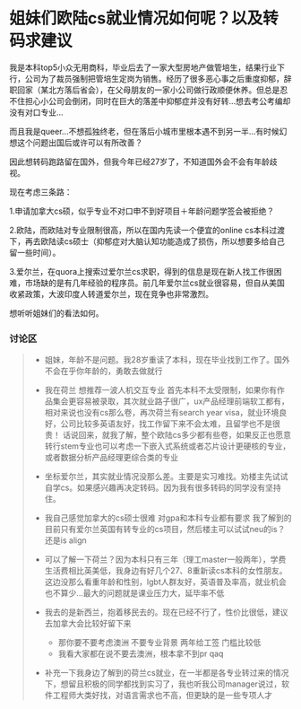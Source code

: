 # 姐妹们欧陆cs就业情况如何呢？以及转码求建议


我是本科top5小众无用商科，毕业后去了一家大型房地产做管培生，结果行业下行，公司为了裁员强制把管培生定岗为销售。经历了很多恶心事之后重度抑郁，辞职回家（某北方落后省会），在父母朋友的一家小公司做行政顺便休养。但总是忍不住担心小公司会倒闭，同时在巨大的落差中抑郁症并没有好转...想去考公考编却没有对口专业...

而且我是queer...不想孤独终老，但在落后小城市里根本遇不到另一半...有时候幻想这个问题出国后或许可以有所改善？

因此想转码跑路留在国外，但我今年已经27岁了，不知道国外会不会有年龄歧视。

现在考虑三条路：

1.申请加拿大cs硕，似乎专业不对口申不到好项目＋年龄问题学签会被拒绝？

2.欧陆，而欧陆对专业限制很高，所以在国内先读一个便宜的online cs本科过渡下，再去欧陆读cs硕士（抑郁症对大脑认知功能造成了损伤，所以想要多给自己留一些时间）。

3.爱尔兰，在quora上搜索过爱尔兰cs求职，得到的信息是现在新人找工作很困难，市场缺的是有几年经验的程序员。前几年爱尔兰cs就业很容易，但自从美国收紧政策，大波印度人转道爱尔兰，现在竞争也非常激烈。

想听听姐妹们的看法如何。

### 讨论区

<blockquote>

- 姐妹，年龄不是问题。我28岁重读了本科，现在毕业找到工作了。国外不会在乎你年龄的，勇敢去做就行

- 我在荷兰 想推荐一波人机交互专业 首先本科不太受限制，如果你有作品集会更容易被录取，其次就业路子很广，ux产品经理前端软工都有，相对来说也没有cs那么卷，再次荷兰有search year visa，就业环境良好，公司比较多英语友好，找工作留下来不会太难，且留学也不是很贵！ 话说回来，就我了解，整个欧陆cs多少都有些卷，如果反正也愿意转行stem专业也可以考虑一下嵌入式系统或者芯片设计更硬核的专业，或者数据分析产品经理更综合类的专业
    
 - 坐标爱尔兰，其实就业情况没那么差。主要是实习难找。劝楼主先试试自学cs。如果感兴趣再决定转码。因为我有很多转码的同学没有坚持住。
    
- 我自己感觉加拿大的cs硕士很难 对gpa和本科专业都有要求 我了解到的目前只有爱尔兰英国有转专业的cs项目，然后楼主可以试试neu的is？还是is align
    
- 可以了解一下荷兰？因为本科只有三年（理工master一般两年），学费生活费相比英美低，我身边有好几个27、8重新读cs本科的女性朋友。这边没那么看重年龄和性别，lgbt人群友好，英语普及率高，就业机会也不算少...最大的问题就是课业压力大，延毕率不低
- 我去的是新西兰，抱着移民去的。现在已经不行了，性价比很低，建议去加拿大会比较好留下来
    - 那你要不要考虑澳洲 不要专业背景 两年给工签 门槛比较低
    - 我看大家都在说不要去澳洲，根本拿不到pr qaq
    
- 补充一下我身边了解到的荷兰cs就业，在一半都是各专业转过来的情况下，想留且积极的同学都找到实习了，我也听我公司manager说过，软件工程师大类好找，对语言需求也不高，但更缺的是一些专项人才
